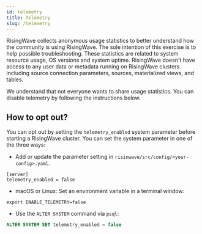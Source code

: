 ```yaml
---
id: telemetry
title: Telemetry
slug: /telemetry
---
```


RisingWave collects anonymous usage statistics to better understand how the community is using RisingWave. The sole intention of this exercise is to help possible troubleshooting. These statistics are related to system resource usage, OS versions and system uptime. RisingWave doesn't have access to any user data or metadata running on RisingWave clusters including source connection parameters, sources, materialized views, and tables.

We understand that not everyone wants to share usage statistics. You can disable telemetry by following the instructions below.

## How to opt out?

You can opt out by setting the `telemetry_enabled` system parameter before starting a RisingWave cluster. You can set the system parameter in one of the three ways:

- Add or update the parameter setting in `risinwave/src/config/<your-config>.yaml`.

```shell
[server]
telemetry_enabled = false
```

- macOS or Linux: Set an environment variable in a terminal window:

```shell
export ENABLE_TELEMETRY=false
```

- Use the `ALTER SYSTEM` command via `psql`:

```sql
ALTER SYSTEM SET telemetry_enabled = false
```
